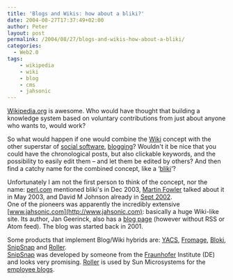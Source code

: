 ```yaml
---
title: 'Blogs and Wikis: how about a bliki?'
date: 2004-08-27T17:37:49+02:00
author: Peter
layout: post
permalink: /2004/08/27/blogs-and-wikis-how-about-a-bliki/
categories:
  - Web2.0
tags:
    - wikipedia
    - wiki
    - blog
    - cms
    - jahsonic
---
```

[Wikipedia.org](http://www.wikipedia.org) is awesome. Who would have thought that building a knowledge system based on voluntary contributions from just about anyone who wants to, would work? 

So what would happen if one would combine the [Wiki](http://en.wikipedia.org/wiki/Wiki) concept with the other superstar of [social software](http://en.wikipedia.org/wiki/Social_software), [blogging](http://en.wikipedia.org/wiki/Blog)? Wouldn't it be nice that you could have the chronological posts, but also clickable keywords, and the possibility to easily edit them &#8211; and let them be edited by others? And then find a catchy name for the combined concept, like a &#8216;[bliki](http://en.wikipedia.org/wiki/Bliki)&#8216;?

Unfortunately I am not the first person to think of the concept, nor the name: [perl.com](http://www.perl.com/pub/a/2003/12/18/bryar.html) mentioned bliki's in Dec 2003, [Martin Fowler](http://www.martinfowler.com/bliki/WhatIsaBliki.html) talked about it in May 2003, and David M Johnson already in [Sept 2002](http://www.rollerweblogger.org/page/roller/20020906).  
One of the pioneers was apparently the incredibly extensive [www.jahsonic.com](http://www.jahsonic.com): basically a huge Wiki-like site. Its author, Jan Geerinck, also has a [blog page](http://www.jahsonic.com/Blog.html) (however without RSS or Atom feed). The blog was started back in 2001.

Some products that implement Blog/Wiki hybrids are: [YACS](http://www.yetanothercommunitysystem.com/yacs/), [Fromage](http://sourceforge.net/projects/fromage/), [Bloki](http://www.bloki.com/), [SnipSnap](http://snipsnap.org/) and [Roller](http://www.rollerweblogger.org/page/roller/20020906).  
[SnipSnap](http://snipsnap.org/space/Bliki) was developed by someone from the [Fraunhofer](http://www.first.fraunhofer.de/) Institute (DE) and looks very promising. [Roller](http://www.rollerweblogger.org/page/roller/20020906) is used by Sun Microsystems for the [employee blogs](http://blogs.sun.com/roller/).
